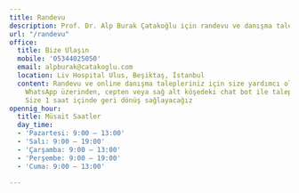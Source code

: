 ```yaml
---
title: Randevu
description: Prof. Dr. Alp Burak Çatakoğlu için randevu ve danışma taleplerinizi sayfamızdan alabilirsiniz
url: "/randevu"
office:
  title: Bize Ulaşın
  mobile: '05344025050'
  email: alpburak@catakoglu.com
  location: Liv Hospital Ulus, Beşiktaş, İstanbul
  content: Randevu ve online danışma talepleriniz için size yardımcı olmaya hazırız.
    WhatsApp üzerinden, cepten veya sağ alt köşedeki chat bot ile taleplerinizi iletebilirsiniz.
    Size 1 saat içinde geri dönüş sağlayacağız
opennig_hour:
  title: Müsait Saatler
  day_time:
  - 'Pazartesi: 9:00 – 13:00'
  - 'Salı: 9:00 – 19:00'
  - 'Çarşamba: 9:00 – 13:00'
  - 'Perşembe: 9:00 – 19:00'
  - 'Cuma: 9:00 – 13:00'

---
```

